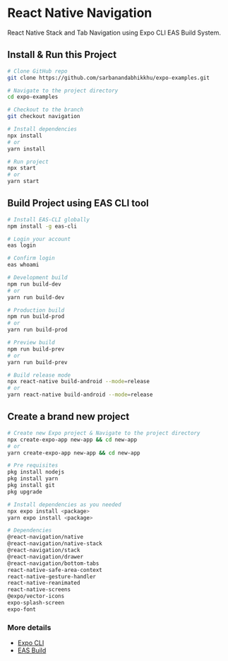 # React Native Navigation

React Native Stack and Tab Navigation using Expo CLI EAS Build System.

## Install & Run this Project

```bash
# Clone GitHub repo
git clone https://github.com/sarbanandabhikkhu/expo-examples.git
```

```bash
# Navigate to the project directory
cd expo-examples
```

```bash
# Checkout to the branch
git checkout navigation
```

```bash
# Install dependencies
npx install
# or
yarn install
```

```bash
# Run project
npx start
# or
yarn start
```

## Build Project using EAS CLI tool

```bash
# Install EAS-CLI globally
npm install -g eas-cli
```

```bash
# Login your account
eas login
```

```bash
# Confirm login
eas whoami
```

```bash
# Development build
npm run build-dev
# or
yarn run build-dev
```

```bash
# Production build
npm run build-prod
# or
yarn run build-prod
```

```bash
# Preview build
npm run build-prev
# or
yarn run build-prev
```

```bash
# Build release mode
npx react-native build-android --mode=release
# or
yarn react-native build-android --mode=release
```

## Create a brand new project

```bash
# Create new Expo project & Navigate to the project directory
npx create-expo-app new-app && cd new-app
# or
yarn create-expo-app new-app && cd new-app
```

```bash
# Pre requisites
pkg install nodejs
pkg install yarn
pkg install git
pkg upgrade
```

```bash
# Install dependencies as you needed
npx expo install <package>
yarn expo install <package>
```

```bash
# Dependencies
@react-navigation/native
@react-navigation/native-stack
@react-navigation/stack
@react-navigation/drawer
@react-navigation/bottom-tabs
react-native-safe-area-context
react-native-gesture-handler
react-native-reanimated
react-native-screens
@expo/vector-icons
expo-splash-screen
expo-font
```

### More details

- [Expo CLI](https://docs.expo.dev/more/expo-cli/)
- [EAS Build](https://docs.expo.dev/build/introduction/)
